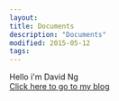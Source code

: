 ```yaml
---
layout:
title: Documents
description: "Documents"
modified: 2015-05-12
tags: 
---
```


Hello i'm David Ng
<br>
<a href="https://davidng94.wordpress.com">Click here to go to my blog</a>
